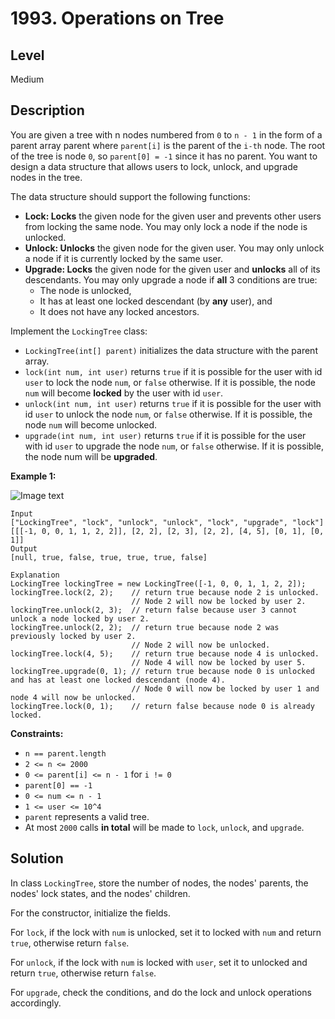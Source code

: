 # 1993. Operations on Tree
## Level
Medium

## Description
You are given a tree with n nodes numbered from `0` to `n - 1` in the form of a parent array parent where `parent[i]` is the parent of the `i-th` node. The root of the tree is node `0`, so `parent[0] = -1` since it has no parent. You want to design a data structure that allows users to lock, unlock, and upgrade nodes in the tree.

The data structure should support the following functions:

* **Lock: Locks** the given node for the given user and prevents other users from locking the same node. You may only lock a node if the node is unlocked.
* **Unlock: Unlocks** the given node for the given user. You may only unlock a node if it is currently locked by the same user.
* **Upgrade: Locks** the given node for the given user and **unlocks** all of its descendants. You may only upgrade a node if **all** 3 conditions are true:
   * The node is unlocked,
   * It has at least one locked descendant (by **any** user), and
   * It does not have any locked ancestors.

Implement the `LockingTree` class:

* `LockingTree(int[] parent)` initializes the data structure with the parent array.
* `lock(int num, int user)` returns `true` if it is possible for the user with id `user` to lock the node `num`, or `false` otherwise. If it is possible, the node `num` will become **locked** by the user with id `user`.
* `unlock(int num, int user)` returns `true` if it is possible for the user with id `user` to unlock the node `num`, or `false` otherwise. If it is possible, the node `num` will become unlocked.
* `upgrade(int num, int user)` returns `true` if it is possible for the user with id `user` to upgrade the node `num`, or `false` otherwise. If it is possible, the node num will be **upgraded**.

**Example 1:**

![Image text](https://assets.leetcode.com/uploads/2021/07/29/untitled.png)

```
Input
["LockingTree", "lock", "unlock", "unlock", "lock", "upgrade", "lock"]
[[[-1, 0, 0, 1, 1, 2, 2]], [2, 2], [2, 3], [2, 2], [4, 5], [0, 1], [0, 1]]
Output
[null, true, false, true, true, true, false]

Explanation
LockingTree lockingTree = new LockingTree([-1, 0, 0, 1, 1, 2, 2]);
lockingTree.lock(2, 2);    // return true because node 2 is unlocked.
                           // Node 2 will now be locked by user 2.
lockingTree.unlock(2, 3);  // return false because user 3 cannot unlock a node locked by user 2.
lockingTree.unlock(2, 2);  // return true because node 2 was previously locked by user 2.
                           // Node 2 will now be unlocked.
lockingTree.lock(4, 5);    // return true because node 4 is unlocked.
                           // Node 4 will now be locked by user 5.
lockingTree.upgrade(0, 1); // return true because node 0 is unlocked and has at least one locked descendant (node 4).
                           // Node 0 will now be locked by user 1 and node 4 will now be unlocked.
lockingTree.lock(0, 1);    // return false because node 0 is already locked.
```

**Constraints:**

* `n == parent.length`
* `2 <= n <= 2000`
* `0 <= parent[i] <= n - 1` for `i != 0`
* `parent[0] == -1`
* `0 <= num <= n - 1`
* `1 <= user <= 10^4`
* `parent` represents a valid tree.
* At most `2000` calls **in total** will be made to `lock`, `unlock`, and `upgrade`.

## Solution
In class `LockingTree`, store the number of nodes, the nodes' parents, the nodes' lock states, and the nodes' children.

For the constructor, initialize the fields.

For `lock`, if the lock with `num` is unlocked, set it to locked with `num` and return `true`, otherwise return `false`.

For `unlock`, if the lock with `num` is locked with `user`, set it to unlocked and return `true`, otherwise return `false`.

For `upgrade`, check the conditions, and do the lock and unlock operations accordingly.
